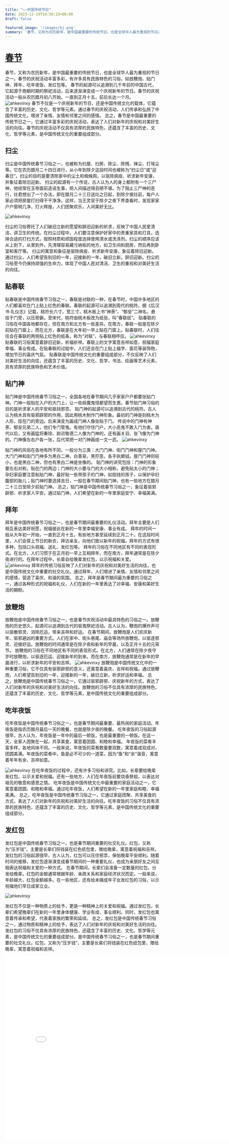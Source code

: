 ```yaml
---
title: "——中国传统节日"
date: 2023-12-19T14:50:23+08:00
draft: false

featured_image: '/images/bj.png'
summary: '春节，又称为农历新年，是中国最重要的传统节日，也是全球华人最为重视的节日之一。'
---
```




<h1> <a href="https://baike.baidu.com/item/%E6%98%A5%E8%8A%82/136876?fr=ge_ala" target="_blank" >春节 </a></h1>

春节，又称为农历新年，是中国最重要的传统节日，也是全球华人最为重视的节日之一。春节的庆祝活动丰富多彩，有许多具有民族特色的习俗，如放鞭炮、贴门神、拜年、吃年夜饭、发红包等。
春节的起源可以追溯到几千年前的中国古代，它起源于商朝时期的祭祀活动，后来逐渐演变成一个庆祝新年的节日。春节的庆祝活动一般从农历腊月初八开始，一直到正月十五，前后长达一个月。
![ahkevinxy](/images/图片1.png)
春节不仅是一个庆祝新年的节日，还是中国传统文化的载体，它蕴含了丰富的历史、文化、哲学等元素。通过春节的庆祝活动，人们传承和弘扬了中国传统文化，增进了亲情、友情和邻里之间的感情。
总之，春节是中国最重要的传统节日之一，它通过丰富多彩的庆祝活动，表达了人们对新年的庆祝和对美好生活的向往。春节的庆祝活动不仅具有浓厚的民族特色，还蕴含了丰富的历史、文化、哲学等元素，是中国传统文化的重要组成部分。

## 扫尘

扫尘是中国传统春节习俗之一，也被称为扫屋、扫房、除尘、除残、掸尘、打埃尘等。它在农历腊月二十四日进行，从小年到除夕这段时间也被称为“扫尘日”或“迎春日”。扫尘的目的是要清除家中的尘土和蜘蛛网，以驱除病疫、祈求新年安康，并象征着除旧迎新。
扫尘的起源有一个传说，古人认为人的身上都附有一个三尸神，他经常在玉帝面前造谣生事，把人间描述得丑陋不堪。为了阻止三尸神的恶行，灶君想出了一个办法，即在腊月二十三日送灶之日起，到除夕接灶前，每户人家必须把房屋打扫得干干净净。这样，当王灵官于除夕之夜下界查看时，发现家家户户窗明几净，灯火辉煌，人们团聚欢乐，人间美好无比。

![ahkevinxy](/images/图片2.png)

扫尘的习俗寄托了人们破旧立新的愿望和辞旧迎新的祈求，反映了中国人民爱清洁、讲卫生的传统。在扫尘过程中，人们要注意保护好家中的贵重家具和灯具，选择合适的打扫方式，按照材质和顽固程度选择使用清水或洗涤剂。扫尘的顺序应该从上到下，从里到外，先清理容易藏污纳垢的地方，如卫生间和厨房，然后再到卧室和客厅等。
扫尘的寓意和象征是驱除病疫、祈求新年安康，象征着除旧迎新。通过扫尘，人们希望告别旧的一年，迎接新的一年，破旧立新，辞旧迎新。扫尘的习俗至今仍保持顽强的生命力，体现了中国人民对清洁、卫生的重视和对美好生活的向往。


## 贴春联

贴春联是中国传统春节习俗之一，春联是对联的一种，在春节时，中国许多地区的人们都喜欢在门上贴上红色的春联。春联的起源可以追溯到周代的桃符。据《后汉书·礼仪志》记载，桃符长六寸，宽三寸，桃木板上书“神荼”、“郁垒”二神名，悬挂于门旁，以压邪僻。至宋代，桃符由桃木板改为纸张，叫“春联纸”。
贴春联的习俗在中国各地都存在，但在南方和北方有一些差异。在南方，春联一般是在除夕前贴在门窗上，而在北方，春联是在大年初一早上贴在门窗上。贴春联时，人们往往会在春联的两侧贴上红色的纸条，称为“对联”，与春联相呼应。
![ahkevinxy](/images/图片3.png)
贴春联的习俗寓意着辞旧迎新，祈福祈祥。春联上的文字寓意吉祥如意，祝福家庭幸福、事业有成。在贴春联的过程中，人们还会在门上贴上福字、窗花等装饰物，增加节日的喜庆气氛。
贴春联是中国传统文化的重要组成部分，不仅反映了人们对美好生活的向往，还蕴含了丰富的历史、文化、哲学、书法、绘画等艺术元素，具有浓厚的民族特色和艺术价值。

## 贴门神

贴门神是中国传统春节习俗之一，全国各地在春节期间几乎家家户户都要张贴门神。门神一般贴在入户的大门上，让一些妖魔鬼怪都望而生畏。春节贴门神习俗的目的是祈求家人的平安和抵挡邪祟。
贴门神的起源可以追溯到古代的桃符。古人认为桃木具有驱邪辟邪的作用，因此用桃木制作门神形象。最初的门神是刻桃木为人形，挂在门的旁边。后来演变为画成门神人像张贴于门。
传说中的门神有神荼、郁垒兄弟二人，他们专门管鬼。有他们守住门户，大小恶鬼不敢入门为害。唐代以后，又有画猛将秦琼、尉迟敬德二人像为门神的，还有画关羽、张飞像为门神的。门神像左右户各一张，后代常把一对门神画成一文一武。
![ahkevinxy](/images/图片4.png)

贴门神的风俗在各地有所不同，一般分为三类：大门门神、街门门神和屋门门神。大门门神和街门门神多为黑白二神，白善易，黑狞恶，各手执槊钺。屋门门神则较小，也是黑白二神，但也有黑白二神是坐像的。
贴门神的讲究包括：门神的形象要左右对称，贴在门的两边；门神的大小要与门的大小相称，避免贴太小的门神；孕妇家庭要注意粘贴门神，最好贴一些带孩子的门神，如抱钱的孩子，以保护孕妇腹部的胎儿；贴门神时要选择吉日，一般在春节期间贴门神，也有一些地方在腊月二十三日至除夕前贴门神。
总之，贴门神是中国传统春节习俗之一，象征着驱邪辟邪、祈求家人平安。通过贴门神，人们希望在新的一年里家庭安宁、幸福美满。

## 拜年

拜年是中国传统春节习俗之一，也是春节期间最重要的礼仪活动。拜年主要是人们相互表达美好祝愿，祝福彼此在新的一年里幸福安康、事业有成。
拜年的时间一般从大年初一开始，一直到正月十五，有些地方甚至延续到正月二十。在这段时间里，人们会穿上节日的新衣，拜访亲友，向他们致以新年的祝福。拜年的方式有很多种，包括口头祝福、送礼、发红包等。
拜年的习俗在不同地区有不同的表现形式。在北方，人们习惯于在正月初一早上互相拜年，而在南方，拜年通常是在除夕夜进行的。在拜年过程中，长辈会给晚辈发红包，以示祝福和关爱。
![ahkevinxy](/images/图片5.png)
拜年的传统习俗反映了人们对新年的庆祝和对美好生活的向往，也是中国传统文化中重要的社交礼仪。通过拜年，人们增进了亲情、友情和邻里之间的感情，营造了喜庆、和谐的氛围。
总之，拜年是春节期间最为重要的习俗之一，通过各种形式的祝福和礼仪，人们在新的一年里表达了对幸福、安康和美好生活的期盼。

## 放鞭炮
放鞭炮是中国传统春节习俗之一，也是春节庆祝活动中最具特色的习俗之一。放鞭炮的历史悠久，起源可以追溯到古代的驱鬼祭祀活动。古人认为，鞭炮的爆炸声可以驱散邪灵、消除厄运，带来吉祥和好运。
在春节期间，放鞭炮是人们欢庆新年、驱邪避凶的重要方式。人们在家中、街头巷尾、庙会等场所放鞭炮，以驱逐邪灵、迎接好运。放鞭炮的时间通常是在除夕夜和新年的早晨，以及正月十五的元宵节。
放鞭炮的习俗在不同地区有不同的表现形式。在北方，人们通常在除夕夜守岁时放鞭炮，以驱逐厄运、迎接新年的到来。而在南方，放鞭炮通常是在新年的早晨进行，以祈求新年的平安和吉祥。
![ahkevinxy](/images/图片6.png)
放鞭炮是中国传统文化中的一种重要习俗，它不仅具有驱邪辟邪的意义，还寓意着喜庆、吉祥和祝福。通过放鞭炮，人们希望告别旧的一年，迎接新的一年，破旧立新，祈求好运和幸福。
总之，放鞭炮是中国传统春节习俗之一，它通过驱邪辟邪、庆祝新年的方式，表达了人们对新年的庆祝和对美好生活的向往。放鞭炮的习俗不仅具有浓厚的民族特色，还蕴含了丰富的历史、文化、哲学等元素，是中国传统文化的重要组成部分。

## 吃年夜饭 

吃年夜饭是中国传统春节习俗之一，也是春节期间最重要、最热闹的家庭活动。年夜饭是指农历腊月最后一天的晚餐，也就是除夕夜的晚餐。
吃年夜饭的习俗起源很早，古人认为，年夜饭是一年中的最后一顿饭，也是最重要的一顿饭。在这一天，全家人团聚在一起，共享美食，寓意着团圆、和睦和幸福。
年夜饭的菜肴丰富多样，各地风味不同。一般来说，年夜饭的菜肴数量要双数，寓意着成双成对、团圆美满。年夜饭的菜肴中，鱼是必不可少的一道菜，因为“鱼”和“余”谐音，寓意着年年有余、吉祥如意。

![ahkevinxy](/images/图片7.png)
在吃年夜饭的过程中，还有许多习俗和讲究。比如，长辈要给晚辈发红包，以示关爱和祝福。还有一些地方，人们在年夜饭前要烧香祭祖，以表达对祖先的敬意和感恩之情。
吃年夜饭是中国传统文化中最重要的家庭活动之一，它寓意着团圆、和睦和幸福。通过吃年夜饭，人们希望在新的一年里家庭和睦、幸福美满。
总之，吃年夜饭是中国传统春节习俗之一，它通过家庭团聚、共享美食的方式，表达了人们对新年的庆祝和对美好生活的向往。吃年夜饭的习俗不仅具有浓厚的民族特色，还蕴含了丰富的历史、文化、哲学等元素，是中国传统文化的重要组成部分。

## 发红包

发红包是中国传统春节习俗之一，也是春节期间重要的社交礼仪。红包，又称为“压岁钱”，主要是长辈们将钱装在红色纸包里，赠给晚辈，寓意着祝福和吉祥。
发红包的习俗起源很早，古人认为，红包可以压住邪祟，保佑晚辈平安顺利。随着时间的推移，发红包逐渐演变成春节期间的一种重要礼仪，也成为亲朋好友之间互相表达祝福和关爱的一种方式。
在春节期间，长辈们会准备一定数量的红包，分发给晚辈。红包的金额通常根据年龄、亲疏关系和家庭经济状况而定。一般来说，年龄越大，红包金额越多。在一些地区，还有给未婚成年子女发红包的习俗，以示祝福他们早日成家立业。

![ahkevinxy](/images/图片8.png)

发红包不仅是一种物质上的给予，更是一种精神上的关爱和祝福。通过发红包，长辈们希望晚辈们在新的一年里身体健康、学业有成、事业顺利。同时，发红包也寓意着传承和希望，代表着家族的繁荣和延续。
总之，发红包是中国传统春节习俗之一，通过物质和精神上的给予，表达了人们对新年的庆祝和对美好生活的向往。发红包的习俗不仅具有浓厚的民族特色，还蕴含了丰富的历史、文化、哲学等元素，是中国传统文化的重要组成部分。是中国传统春节习俗之一，也是春节期间重要的社交礼仪。红包，又称为“压岁钱”，主要是长辈们将钱装在红色纸包里，赠给晚辈，寓意着祝福和吉祥。
<iframe src="//player.bilibili.com/player.html?aid=350419476&bvid=BV15R4y1e7i7&cid=969450134&p=1" scrolling="no" scrolling="no" border="0" frameborder="no" framespacing="0" allowfullscreen="true" width="800px" height="600px"> </iframe>
